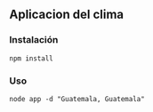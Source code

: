 ## Aplicacion del clima

### Instalación

````
npm install 
````

### Uso

````
node app -d "Guatemala, Guatemala"
````
